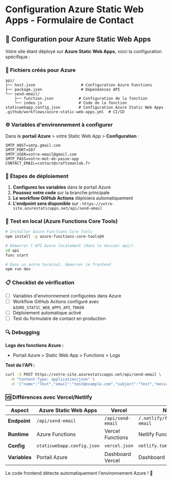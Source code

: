 # Configuration Azure Static Web Apps - Formulaire de Contact

## 🚀 Configuration pour Azure Static Web Apps

Votre site étant déployé sur **Azure Static Web Apps**, voici la configuration spécifique :

### 📁 Fichiers créés pour Azure

```
api/
├── host.json                    # Configuration Azure Functions
├── package.json                 # Dépendances API
└── send-email/
    ├── function.json           # Configuration de la fonction
    └── index.js                # Code de la fonction
staticwebapp.config.json        # Configuration Azure Static Web Apps
.github/workflows/azure-static-web-apps.yml  # CI/CD
```

### ⚙️ Variables d'environnement à configurer

Dans le **portail Azure** > votre Static Web App > **Configuration** :

```
SMTP_HOST=smtp.gmail.com
SMTP_PORT=587
SMTP_USER=votre-email@gmail.com
SMTP_PASS=votre-mot-de-passe-app
CONTACT_EMAIL=contact@craftsmanlab.fr
```

### 🔧 Étapes de déploiement

1. **Configurez les variables** dans le portail Azure
2. **Poussez votre code** sur la branche principale
3. **Le workflow GitHub Actions** déploiera automatiquement
4. **L'endpoint sera disponible** sur : `https://votre-site.azurestaticapps.net/api/send-email`

### 🧪 Test en local (Azure Functions Core Tools)

```bash
# Installer Azure Functions Core Tools
npm install -g azure-functions-core-tools@4

# Démarrer l'API Azure localement (dans le dossier api/)
cd api
func start

# Dans un autre terminal, démarrer le frontend
npm run dev
```

### 📋 Checklist de vérification

- [ ] Variables d'environnement configurées dans Azure
- [ ] Workflow GitHub Actions configuré avec `AZURE_STATIC_WEB_APPS_API_TOKEN`
- [ ] Déploiement automatique activé
- [ ] Test du formulaire de contact en production

### 🔍 Debugging

**Logs des fonctions Azure :**
- Portail Azure > Static Web App > Functions > Logs

**Test de l'API :**
```bash
curl -X POST https://votre-site.azurestaticapps.net/api/send-email \
  -H "Content-Type: application/json" \
  -d '{"name":"Test","email":"test@example.com","subject":"Test","message":"Test message"}'
```

### 🆚 Différences avec Vercel/Netlify

| Aspect | Azure Static Web Apps | Vercel | Netlify |
|--------|----------------------|---------|---------|
| **Endpoint** | `/api/send-email` | `/api/send-email` | `/.netlify/functions/send-email` |
| **Runtime** | Azure Functions | Vercel Functions | Netlify Functions |
| **Config** | `staticwebapp.config.json` | `vercel.json` | `netlify.toml` |
| **Variables** | Portail Azure | Dashboard Vercel | Dashboard Netlify |

Le code frontend détecte automatiquement l'environnement Azure ! 🎯
